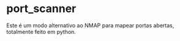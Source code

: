 # port_scanner
Este é um modo alternativo ao NMAP para mapear portas abertas, totalmente feito em python.
